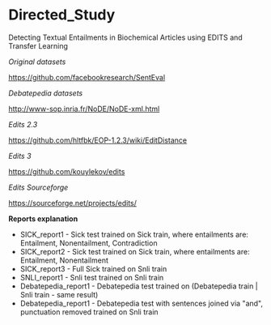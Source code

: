 # Directed_Study
Detecting Textual Entailments in Biochemical Articles using EDITS and Transfer Learning


*Original datasets*

https://github.com/facebookresearch/SentEval

*Debatepedia datasets*

http://www-sop.inria.fr/NoDE/NoDE-xml.html

*Edits 2.3*

https://github.com/hltfbk/EOP-1.2.3/wiki/EditDistance

*Edits 3*

https://github.com/kouylekov/edits

*Edits Sourceforge*

https://sourceforge.net/projects/edits/

**Reports explanation**
* SICK_report1 - Sick test trained on Sick train, where entailments are: Entailment, Nonentailment, Contradiction
* SICK_report2 - Sick test trained on Sick train, where entailments are: Entailment, Nonentailment
* SICK_report3 - Full Sick trained on Snli train
* SNLI_report1 - Snli test trained on Snli train
* Debatepedia_report1 - Debatepedia test trained on (Debatepedia train | Snli train - same result)
* Debatepedia_report1 - Debatepedia test with sentences joined via "and", punctuation removed trained on Snli train


